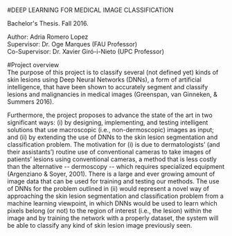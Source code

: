 #DEEP LEARNING FOR MEDICAL IMAGE CLASSIFICATION

Bachelor's Thesis.
Fall 2016.

Author: Adria Romero Lopez <br>
Supervisor: Dr. Oge Marques (FAU Professor) <br>
Co-Supervisor: Dr. Xavier Giró-i-Nieto (UPC Professor)<br>

#Project overview <br>
The purpose of this project is to classify several (not defined yet) kinds of skin lesions using Deep Neural Networks (DNNs), a form of artificial intelligence, that have been shown to accurately segment and classify lesions and malignancies in medical images (Greenspan, van Ginneken, & Summers 2016). 

Furthermore, the project proposes to advance the state of the art in two significant ways: (i) by designing, implementing, and testing intelligent solutions that use macroscopic (i.e., non-dermoscopic) images as input; and (ii) by extending the use of DNNs to the skin lesion segmentation and classification problem. The motivation for (i) is due to dermatologists’ (and their assistants’) routine use of conventional cameras to take images of patients’ lesions using conventional cameras, a method that is less costly than the alternative -- dermoscopy -- which requires specialized equipment (Argenziano & Soyer, 2001). There is a large and ever growing amount of image data that can be used for training and testing our methods. The use of DNNs for the problem outlined in (ii) would represent a novel way of approaching the skin lesion segmentation and classification problem from a machine learning viewpoint, in which DNNs would be used to learn which pixels belong (or not) to the region of interest (i.e., the lesion) within the image and by training the network with a properly dataset, the system will be able to classify any kind of skin lesion image previously seen.
